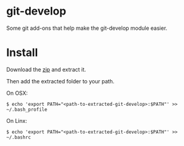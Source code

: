 # git-develop
Some git add-ons that help make the git-develop module easier.

# Install

Download the [zip](https://github.com/Mike96Angelo/git-develop/archive/master.zip) and extract it.

Then add the extracted folder to your path.

On OSX:

`$ echo 'export PATH="<path-to-extracted-git-develop>:$PATH"' >> ~/.bash_profile`

On Linx:

`$ echo 'export PATH="<path-to-extracted-git-develop>:$PATH"' >> ~/.bashrc`
